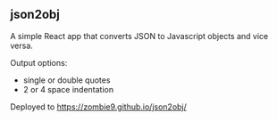 ## json2obj

A simple React app that converts JSON to Javascript objects and vice versa.

Output options:
- single or double quotes
- 2 or 4 space indentation

Deployed to https://zombie9.github.io/json2obj/

